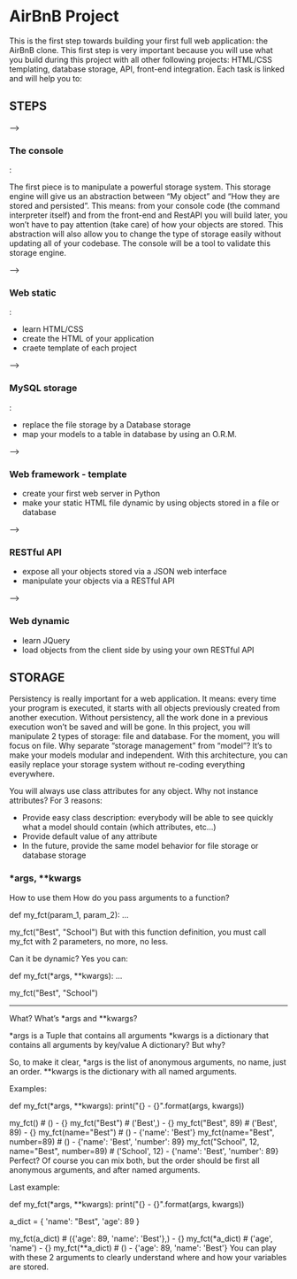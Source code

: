 <h1> AirBnB Project </h1>
This is the first step towards building your first full web application: the AirBnB clone. This first step is very important because you will use what you build during this project with all other following projects: HTML/CSS templating, database storage, API, front-end integration.
Each task is linked and will help you to:

<h2>STEPS</h2>
--> <h3> The console </h3>:
<p> The first piece is to manipulate a powerful storage system. This storage engine will give us an abstraction between “My object” and “How they are stored and persisted”. This means: from your console code (the command interpreter itself) and from the front-end and RestAPI you will build later, you won’t have to pay attention (take care) of how your objects are stored.
This abstraction will also allow you to change the type of storage easily without updating all of your codebase.
The console will be a tool to validate this storage engine. </p>

--> <h3>Web static</h3>:
<p> <ul>
<li>learn HTML/CSS</li>
<li>create the HTML of your application</li>
<li>craete template of each project</li></ul>

--> <h3>MySQL storage</h3>:
<p> <ul>
<li>replace the file storage by a Database storage</li>
<li>map your models to a table in database by using an O.R.M.</li></ul>

--> <h3>Web framework - template</h3>
<p> <ul>
<li> create your first web server in Python </li>
<li> make your static HTML file dynamic by using objects stored in a file or database </li></ul>

--> <h3>RESTful API</h3>
<p> <ul>
<li> expose all your objects stored via a JSON web interface </li>
<li> manipulate your objects via a RESTful API </li></ul>

--> <h3>Web dynamic</h3>
<p> <ul>
<li> learn JQuery </li>
<li> load objects from the client side by using your own RESTful API </li></ul>

<h2 style="text-align: centre;">STORAGE</h2>
<p> Persistency is really important for a web application. It means: every time your program is executed, it starts with all objects previously created from another execution. Without persistency, all the work done in a previous execution won’t be saved and will be gone.
In this project, you will manipulate 2 types of storage: file and database. For the moment, you will focus on file.
Why separate “storage management” from “model”? It’s to make your models modular and independent. With this architecture, you can easily replace your storage system without re-coding everything everywhere.

You will always use class attributes for any object. Why not instance attributes? For 3 reasons:
<ul>
<li>Provide easy class description: everybody will be able to see quickly what a model should contain (which attributes, etc…)</li>
<li>Provide default value of any attribute</li>
<li>In the future, provide the same model behavior for file storage or database storage</li></ul>

<h3> *args, **kwargs </h3>
How to use them
How do you pass arguments to a function?

def my_fct(param_1, param_2):
    ...

my_fct("Best", "School")
But with this function definition, you must call my_fct with 2 parameters, no more, no less.

Can it be dynamic? Yes you can:

def my_fct(*args, **kwargs):
    ...

my_fct("Best", "School")  <hr>
What? What’s *args and **kwargs?

*args is a Tuple that contains all arguments
*kwargs is a dictionary that contains all arguments by key/value
A dictionary? But why?

So, to make it clear, *args is the list of anonymous arguments, no name, just an order. **kwargs is the dictionary with all named arguments.

Examples:

def my_fct(*args, **kwargs):
    print("{} - {}".format(args, kwargs))

my_fct() # () - {}
my_fct("Best") # ('Best',) - {}
my_fct("Best", 89) # ('Best', 89) - {}
my_fct(name="Best") # () - {'name': 'Best'}
my_fct(name="Best", number=89) # () - {'name': 'Best', 'number': 89}
my_fct("School", 12, name="Best", number=89) # ('School', 12) - {'name': 'Best', 'number': 89}
Perfect? Of course you can mix both, but the order should be first all anonymous arguments, and after named arguments.

Last example:

def my_fct(*args, **kwargs):
    print("{} - {}".format(args, kwargs))

a_dict = { 'name': "Best", 'age': 89 }

my_fct(a_dict) # ({'age': 89, 'name': 'Best'},) - {}
my_fct(*a_dict) # ('age', 'name') - {}
my_fct(**a_dict) # () - {'age': 89, 'name': 'Best'}
You can play with these 2 arguments to clearly understand where and how your variables are stored.
